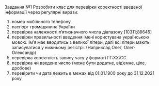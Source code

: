 Завдання №1
Розробити клас для перевірки коректності введеної інформації через регулярні
вирази:
1. номер мобільного телефону
2. паспорт громадянина України
3. перевірка належності п’ятизначного числа діапазону [10311;89645]
4. перевірки правильності введення імені користувача українською мовою. Ім’я
має вводитись з великої літери, далі всі літери мають записуватися у нижньому
регістрі. (Наприклад Олег, Олег-Олександр)
5. перевірка коректність запису часу у форматі ГГ:ХХ:СС.
6. перевірка чи введене число (може бути додатне, від’ємне, ціле, дробове)
7. перевірити чи дата лежить в межах від 01.01.1900 року до 31.12.2021 року
